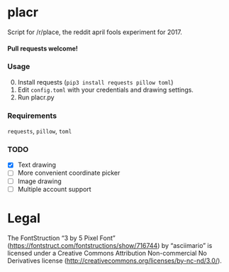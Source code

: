 # placr
Script for /r/place, the reddit april fools experiment for 2017.

#### Pull requests welcome!

### Usage
0. Install requests (`pip3 install requests pillow toml`)
1. Edit `config.toml` with your credentials and drawing settings.
2. Run placr.py
### Requirements
`requests`, `pillow`, `toml`
### TODO
- [x] Text drawing
- [ ] More convenient coordinate picker
- [ ] Image drawing
- [ ] Multiple account support
# Legal
The FontStruction “3 by 5 Pixel Font” (https://fontstruct.com/fontstructions/show/716744) by “asciimario” is licensed under a Creative Commons Attribution Non-commercial No Derivatives license (http://creativecommons.org/licenses/by-nc-nd/3.0/).
